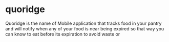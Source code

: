 # quoridge

Quoridge is the name of Mobile application that tracks food in your pantry and will notify when any of your food is near being expired so that way you can know to eat before its expiration to avoid
waste or 
